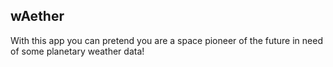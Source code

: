 ## wAether

With this app you can pretend you are a space pioneer of the future in need of some planetary weather data!
